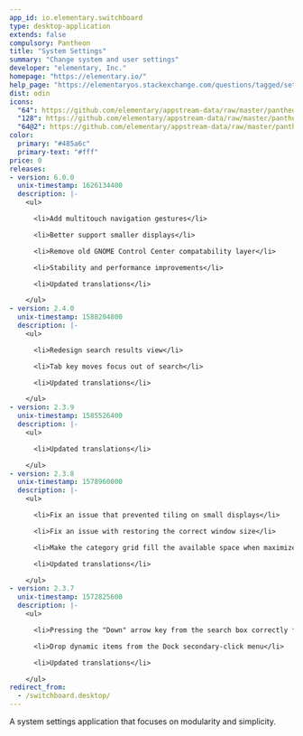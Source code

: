 ```yaml
---
app_id: io.elementary.switchboard
type: desktop-application
extends: false
compulsory: Pantheon
title: "System Settings"
summary: "Change system and user settings"
developer: "elementary, Inc."
homepage: "https://elementary.io/"
help_page: "https://elementaryos.stackexchange.com/questions/tagged/settings"
dist: odin
icons:
  "64": https://github.com/elementary/appstream-data/raw/master/pantheon-data/main/icons/64x64/switchboard_preferences-desktop.png
  "128": https://github.com/elementary/appstream-data/raw/master/pantheon-data/main/icons/128x128/switchboard_preferences-desktop.png
  "64@2": https://github.com/elementary/appstream-data/raw/master/pantheon-data/main/icons/64x64@2/switchboard_preferences-desktop.png
color:
  primary: "#485a6c"
  primary-text: "#fff"
price: 0
releases:
- version: 6.0.0
  unix-timestamp: 1626134400
  description: |-
    <ul>

      <li>Add multitouch navigation gestures</li>

      <li>Better support smaller displays</li>

      <li>Remove old GNOME Control Center compatability layer</li>

      <li>Stability and performance improvements</li>

      <li>Updated translations</li>

    </ul>
- version: 2.4.0
  unix-timestamp: 1588204800
  description: |-
    <ul>

      <li>Redesign search results view</li>

      <li>Tab key moves focus out of search</li>

      <li>Updated translations</li>

    </ul>
- version: 2.3.9
  unix-timestamp: 1585526400
  description: |-
    <ul>

      <li>Updated translations</li>

    </ul>
- version: 2.3.8
  unix-timestamp: 1578960000
  description: |-
    <ul>

      <li>Fix an issue that prevented tiling on small displays</li>

      <li>Fix an issue with restoring the correct window size</li>

      <li>Make the category grid fill the available space when maximized</li>

      <li>Updated translations</li>

    </ul>
- version: 2.3.7
  unix-timestamp: 1572825600
  description: |-
    <ul>

      <li>Pressing the "Down" arrow key from the search box correctly focuses the first row</li>

      <li>Drop dynamic items from the Dock secondary-click menu</li>

      <li>Updated translations</li>

    </ul>
redirect_from:
  - /switchboard.desktop/
---
```


<p>A system settings application that focuses on modularity and simplicity.</p>